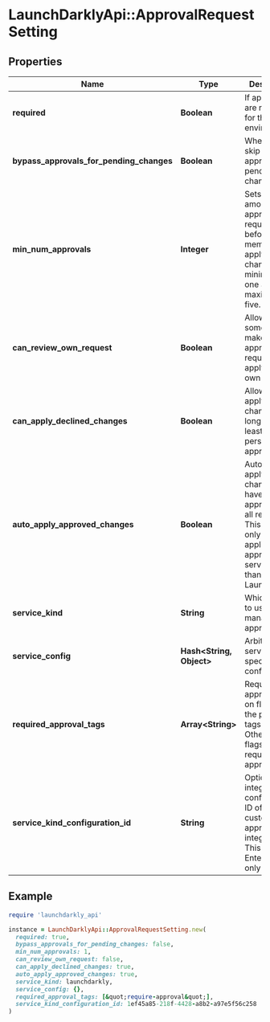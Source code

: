 # LaunchDarklyApi::ApprovalRequestSetting

## Properties

| Name | Type | Description | Notes |
| ---- | ---- | ----------- | ----- |
| **required** | **Boolean** | If approvals are required for this environment |  |
| **bypass_approvals_for_pending_changes** | **Boolean** | Whether to skip approvals for pending changes |  |
| **min_num_approvals** | **Integer** | Sets the amount of approvals required before a member can apply a change. The minimum is one and the maximum is five.  |  |
| **can_review_own_request** | **Boolean** | Allow someone who makes an approval request to apply their own change |  |
| **can_apply_declined_changes** | **Boolean** | Allow applying the change as long as at least one person has approved |  |
| **auto_apply_approved_changes** | **Boolean** | Automatically apply changes that have been approved by all reviewers. This field is only applicable for approval services other than LaunchDarkly.  | [optional] |
| **service_kind** | **String** | Which service to use for managing approvals |  |
| **service_config** | **Hash&lt;String, Object&gt;** | Arbitrary service-specific configuration |  |
| **required_approval_tags** | **Array&lt;String&gt;** | Require approval only on flags with the provided tags. Otherwise all flags will require approval.  |  |
| **service_kind_configuration_id** | **String** | Optional integration configuration ID of a custom approval integration. This is an Enterprise-only feature.  | [optional] |

## Example

```ruby
require 'launchdarkly_api'

instance = LaunchDarklyApi::ApprovalRequestSetting.new(
  required: true,
  bypass_approvals_for_pending_changes: false,
  min_num_approvals: 1,
  can_review_own_request: false,
  can_apply_declined_changes: true,
  auto_apply_approved_changes: true,
  service_kind: launchdarkly,
  service_config: {},
  required_approval_tags: [&quot;require-approval&quot;],
  service_kind_configuration_id: 1ef45a85-218f-4428-a8b2-a97e5f56c258
)
```

